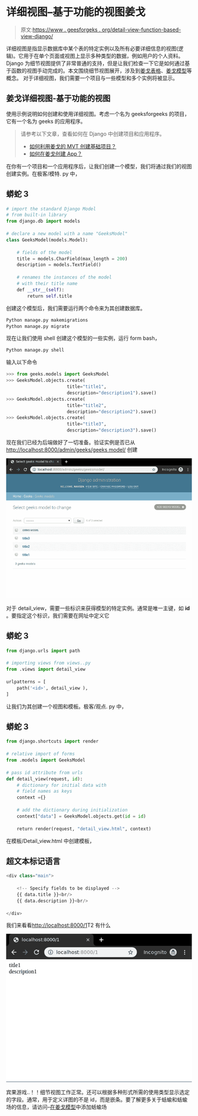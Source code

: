 # 详细视图–基于功能的视图姜戈

> 原文:[https://www . geesforgeks . org/detail-view-function-based-view-django/](https://www.geeksforgeeks.org/detail-view-function-based-views-django/)

详细视图是指显示数据库中某个表的特定实例以及所有必要详细信息的视图(逻辑)。它用于在单个页面或视图上显示多种类型的数据，例如用户的个人资料。Django 为细节视图提供了非常普通的支持，但是让我们检查一下它是如何通过基于函数的视图手动完成的。本文围绕细节视图展开，涉及到[姜戈表格](https://www.geeksforgeeks.org/django-forms/)、[姜戈模型](https://www.geeksforgeeks.org/django-models/)等概念。
对于详细视图，我们需要一个项目与一些模型和多个实例将被显示。

## 姜戈详细视图-基于功能的视图

使用示例说明如何创建和使用详细视图。考虑一个名为 geeksforgeeks 的项目，它有一个名为 geeks 的应用程序。

> 请参考以下文章，查看如何在 Django 中创建项目和应用程序。
> 
> *   [如何利用姜戈的 MVT 创建基础项目？](https://www.geeksforgeeks.org/how-to-create-a-basic-project-using-mvt-in-django/)
> *   [如何在姜戈创建 App？](https://www.geeksforgeeks.org/how-to-create-an-app-in-django/)

在你有一个项目和一个应用程序后，让我们创建一个模型，我们将通过我们的视图创建实例。在极客/模特. py 中，

## 蟒蛇 3

```py
# import the standard Django Model
# from built-in library
from django.db import models

# declare a new model with a name "GeeksModel"
class GeeksModel(models.Model):

    # fields of the model
    title = models.CharField(max_length = 200)
    description = models.TextField()

    # renames the instances of the model
    # with their title name
    def __str__(self):
        return self.title
```

创建这个模型后，我们需要运行两个命令来为其创建数据库。

```py
Python manage.py makemigrations
Python manage.py migrate
```

现在让我们使用 shell 创建这个模型的一些实例，运行 form bash，

```py
Python manage.py shell
```

输入以下命令

```py
>>> from geeks.models import GeeksModel
>>> GeeksModel.objects.create(
                       title="title1",
                       description="description1").save()
>>> GeeksModel.objects.create(
                       title="title2",
                       description="description2").save()
>>> GeeksModel.objects.create(
                       title="title3",
                       description="description3").save()
```

现在我们已经为后端做好了一切准备。验证实例是否已从[http://localhost:8000/admin/geeks/geeks model/](http://localhost:8000/admin/geeks/geeksmodel/)
创建

![django-Detailview-check-models-instances](img/dee101808c9cd4f03ff405df85df3887.png)

对于 detail_view，需要一些标识来获得模型的特定实例。通常是唯一主键，如 **id** 。要指定这个标识，我们需要在网址中定义它

## 蟒蛇 3

```py
from django.urls import path

# importing views from views..py
from .views import detail_view

urlpatterns = [
    path('<id>', detail_view ),
]
```

让我们为其创建一个视图和模板。极客/观点. py 中，

## 蟒蛇 3

```py
from django.shortcuts import render

# relative import of forms
from .models import GeeksModel

# pass id attribute from urls
def detail_view(request, id):
    # dictionary for initial data with
    # field names as keys
    context ={}

    # add the dictionary during initialization
    context["data"] = GeeksModel.objects.get(id = id)

    return render(request, "detail_view.html", context)
```

在模板/Detail_view.html 中创建模板，

## 超文本标记语言

```py
<div class="main">

    <!-- Specify fields to be displayed -->
    {{ data.title }}<br/>
    {{ data.description }}<br/>

</div>
```

我们来看看[http://localhost:8000/1](http://localhost:8000/1)T2 有什么

![django-detail-view-demo1](img/74a1b9cea7b75000a776427aaabf5ec6.png)

宾果游戏..！！细节视图工作正常。还可以根据多种形式所需的使用类型显示选定的字段。通常，用于定义详图的不是 id，而是嵌条。要了解更多关于蛞蝓和蛞蝓场的信息，请访问–[在姜戈模型](https://www.geeksforgeeks.org/add-the-slug-field-inside-django-model/)中添加蛞蝓场